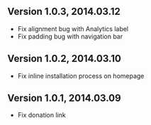 ## Version 1.0.3, 2014.03.12

* Fix alignment bug with Analytics label
* Fix padding bug with navigation bar

## Version 1.0.2, 2014.03.10

* Fix inline installation process on homepage

## Version 1.0.1, 2014.03.09

* Fix donation link
